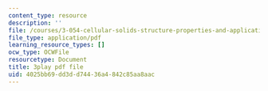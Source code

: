 ```yaml
---
content_type: resource
description: ''
file: /courses/3-054-cellular-solids-structure-properties-and-applications-spring-2015/4025bb69dd3dd74436a4842c85aa8aac_Txidu-5VYfU.pdf
file_type: application/pdf
learning_resource_types: []
ocw_type: OCWFile
resourcetype: Document
title: 3play pdf file
uid: 4025bb69-dd3d-d744-36a4-842c85aa8aac
---
```

